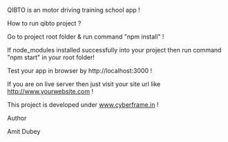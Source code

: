 QIBTO is an motor driving training school app !

How to run qibto project ?

Go to project root folder & run command "npm install" !

If node_modules installed successfully into your project then run command "npm start" in your root folder!

Test your app in browser by http://localhost:3000 !

If you are on live server then just visit your site url like http://www.yourwebsite.com !


This project is developed under www.cyberframe.in !

Author 

Amit Dubey